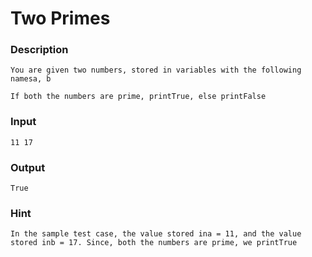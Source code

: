 # Two Primes

### Description
```
You are given two numbers, stored in variables with the following namesa, b

If both the numbers are prime, printTrue, else printFalse
```

### Input
```
11 17
```

### Output
```
True
```

### Hint
```
In the sample test case, the value stored ina = 11, and the value stored inb = 17. Since, both the numbers are prime, we printTrue
```
